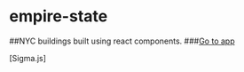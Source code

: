 empire-state
============

##NYC buildings built using react components.
###[Go to app](http:nyc-buildings-as-graphs.surge.sh)

<p>

</p>[Sigma.js]

